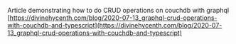 
Article demonstrating how to do CRUD operations on couchdb with graphql [https://divinehycenth.com/blog/2020-07-13_graphql-crud-operations-with-couchdb-and-typescript](https://divinehycenth.com/blog/2020-07-13_graphql-crud-operations-with-couchdb-and-typescript)
